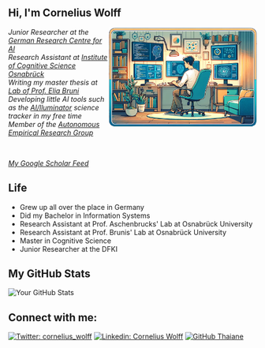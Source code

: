 
<h2> Hi, I'm Cornelius Wolff</h2>
<img align='right' src="images/MeWorkingDallE.png" width="300">
<p><em>Junior Researcher at the <a href="https://www.dfki.de/en/web" target="_blank">German Research Centre for AI</a></br>Research Assistant at <a href="https://ikw.uni-osnabrueck.de/en/home.html" target="_blank">Institute of Cognitive Science Osnabrück</a></br>Writing my master thesis at <a href="https://eliabruni.github.io/" target="_blank">Lab of Prof. Elia Bruni</a><br/>Developing little AI tools such as the <a href="https://ailluminator.com/" target="_blank">AI/lluminator</a> science tracker in my free time<br/>Member of the <a href="https://musslick.github.io/AER_website/" target="_blank"> Autonomous Empirical Research Group</a></em></p>
<br/>
<p><em> <a href="https://scholar.google.com/citations?user=Y8xr0JgAAAAJ" target="_blank">My Google Scholar Feed</a></em></p>

## Life
- Grew up all over the place in Germany
- Did my Bachelor in Information Systems
- Research Assistant at Prof. Aschenbrucks' Lab at Osnabrück University
- Research Assistant at Prof. Brunis' Lab at Osnabrück University
- Master in Cognitive Science
- Junior Researcher at the DFKI

## My GitHub Stats
![Your GitHub Stats](https://github-readme-stats.vercel.app/api?username=cowolff&show_icons=true)

## Connect with me:

[![Twitter: corneIius_wolff](https://img.shields.io/twitter/follow/corneIius_wolff?style=social)](https://twitter.com/corneIius_wolff)
[![Linkedin: Cornelius Wolff](https://img.shields.io/badge/-Cornelius_Wolff-blue?style=flat-square&logo=Linkedin&logoColor=white&link=https://www.linkedin.com/in/cornelius-wolff-18b506185/)](https://www.linkedin.com/in/cornelius-wolff-18b506185/)
[![GitHub Thaiane](https://img.shields.io/github/followers/cowolff?label=follow&style=social)](https://github.com/cowolff)
